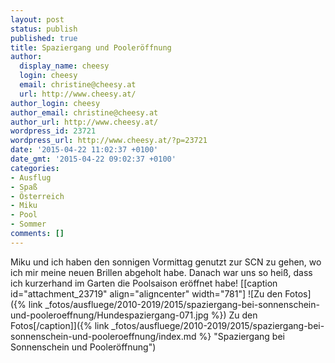 ```yaml
---
layout: post
status: publish
published: true
title: Spaziergang und Pooleröffnung
author:
  display_name: cheesy
  login: cheesy
  email: christine@cheesy.at
  url: http://www.cheesy.at/
author_login: cheesy
author_email: christine@cheesy.at
author_url: http://www.cheesy.at/
wordpress_id: 23721
wordpress_url: http://www.cheesy.at/?p=23721
date: '2015-04-22 11:02:37 +0100'
date_gmt: '2015-04-22 09:02:37 +0100'
categories:
- Ausflug
- Spaß
- Österreich
- Miku
- Pool
- Sommer
comments: []
---
```

Miku und ich haben den sonnigen Vormittag genutzt zur SCN zu gehen, wo ich mir meine neuen Brillen abgeholt habe. Danach war uns so heiß, dass ich kurzerhand im Garten die Poolsaison eröffnet habe!
[[caption id="attachment\_23719" align="aligncenter" width="781"] ![Zu den Fotos]({% link _fotos/ausfluege/2010-2019/2015/spaziergang-bei-sonnenschein-und-pooleroeffnung/Hundespaziergang-071.jpg %}) Zu den Fotos[/caption]]({% link _fotos/ausfluege/2010-2019/2015/spaziergang-bei-sonnenschein-und-pooleroeffnung/index.md %} "Spaziergang bei Sonnenschein und Pooleröffnung")
